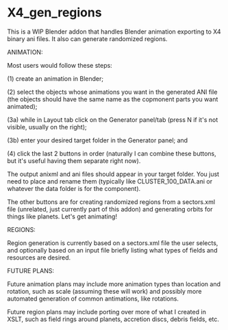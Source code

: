 # X4_gen_regions
This is a WIP Blender addon that handles Blender animation exporting to X4 binary ani files. It also can generate randomized regions.

ANIMATION: 

Most users would follow these steps:

(1) create an animation in Blender; 

(2) select the objects whose animations you want in the generated ANI file (the objects should have the same name as the copmonent parts you want animated); 

(3a) while in Layout tab click on the Generator panel/tab (press N if it's not visible, usually on the right);

(3b) enter your desired target folder in the Generator panel; and 

(4) click the last 2 buttons in order (naturally I can combine these buttons, but it's useful having them separate right now). 

The output anixml and ani files should appear in your target folder. You just need to place and rename them (typically like CLUSTER_100_DATA.ani or whatever the data folder is for the component).

The other buttons are for creating randomized regions from a sectors.xml file (unrelated, just currently part of this addon) and generating orbits for things like planets. Let's get animating!



REGIONS:

Region generation is currently based on a sectors.xml file the user selects, and optionally based on an input file briefly listing what types of fields and resources are desired.



FUTURE PLANS:

Future animation plans may include more animation types than location and rotation, such as scale (assuming these will work) and possibly more automated generation of common antimations, like rotations.

Future region plans may include porting over more of what I created in XSLT, such as field rings around planets, accretion discs, debris fields, etc.
